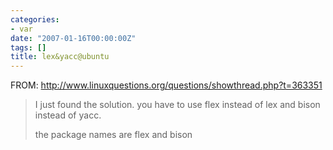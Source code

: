 ```yaml
---
categories:
- var
date: "2007-01-16T00:00:00Z"
tags: []
title: lex&yacc@ubuntu
---
```


FROM: <http://www.linuxquestions.org/questions/showthread.php?t=363351>

> I just found the solution.
> you have to use flex instead of lex
> and bison instead of yacc.
> 
> the package names are flex and bison
